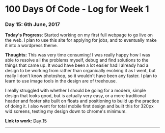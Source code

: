 # 100 Days Of Code - Log for Week 1

### Day 15: 6th June, 2017

**Today's Progress**: Started working on my first full webpage to go live on the web. I plan to use this site for applying for jobs, and to eventually make it into a wordpress theme.

**Thoughts:** This was very time consuming! I was really happy how I was able to resolve all the problems myself, debug and find solutions to the things that came up. It woud have been a lot easier had I already had a design to be working from rather than organically evolving it as I went, but really I don't know photoshop, so it wouldn't have been any faster. I plan to learn to use image tools in the design are of treehouse.

I really struggled with whether I should be going for a modern, simple design that looks good, but is actually very easy, or a more traditional header and footer site built on floats and positioning to build up the practice of doing it. I also went for total mobile first design and built this for 320px wid screens, testing my design down to chrome's minimum.


**Link to work:** [Day 15](https://github.com/Pominaus/100DaysOfCode/tree/master/Code/Week%203/Day%2015)

--- 

